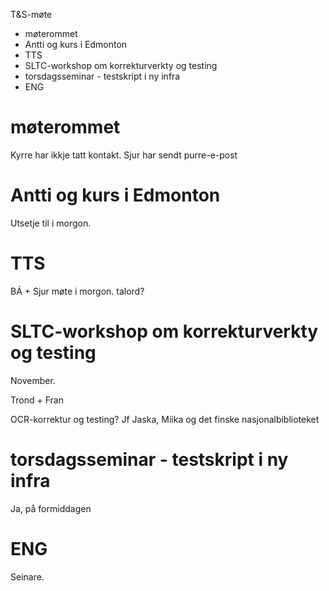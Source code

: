 T&S-møte

* møterommet
* Antti og kurs i Edmonton
* TTS
* SLTC-workshop om korrekturverkty og testing
* torsdagsseminar - testskript i ny infra
* ENG

# møterommet

Kyrre har ikkje tatt kontakt. Sjur har sendt purre-e-post

# Antti og kurs i Edmonton

Utsetje til i morgon.

# TTS

BÁ + Sjur møte i morgon.
talord?

# SLTC-workshop om korrekturverkty og testing

November.

Trond + Fran

OCR-korrektur og testing? Jf Jaska, Miika og det finske nasjonalbiblioteket

# torsdagsseminar - testskript i ny infra

Ja, på formiddagen

# ENG
Seinare.
